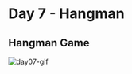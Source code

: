 # Day 7 - Hangman

## Hangman Game
![day07-gif](https://user-images.githubusercontent.com/67601521/171524947-a30d4e83-8289-4277-ad3d-f969ee2e7f9d.gif)
